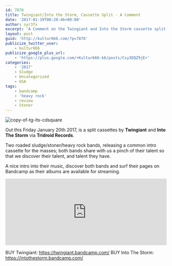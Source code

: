 ```yaml
---
id: 7876
title: Twingiant/Into the Storm, Cassette Split - A Comment
date: '2017-01-19T00:20:46+00:00'
author: syr3fx
excerpt: 'A Comment on the Twingiant and Into the Storm cassette split (2017). '
layout: post
guid: 'http://kultur666.com/?p=7876'
publicize_twitter_user:
    - kultur666
publicize_google_plus_url:
    - 'https://plus.google.com/+Kultur666-k6/posts/Csy3DQZ9jEr'
categories:
    - '2017'
    - Sludge
    - Uncategorized
    - USA
tags:
    - bandcamp
    - 'heavy rock'
    - review
    - Stoner
---
```


![copy-of-tg-its-cdsquare](http://localhost:8080/wp-content/uploads/2017/01/copy-of-tg-its-cdsquare.png)

Out this Friday January 20th 2017, is a split cassettes by **Twingiant** and **Into The Storm** via **Tridroid Records**.

Two roaded sludge/stoner/heavy rock bands, releasing a common intro cassette for the masses; both bands share with us a pinch of their talent so that we discover their talent, and talent they have.

A nice intro into their music, discover both bands and surf their pages on Bandcamp as their albums are available for streaming.

<iframe style="border: 0; width: 100%; height: 208px;" src="https://bandcamp.com/EmbeddedPlayer/album=496650033/size=large/bgcol=333333/linkcol=e99708/tracklist=false/transparent=true/" seamless></iframe>

BUY Twingiant: <https://twingiant.bandcamp.com/>
BUY Into The Storm: <https://intothestorm.bandcamp.com/>